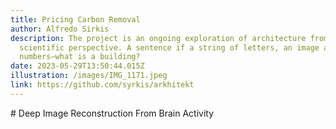 ```yaml
---
title: Pricing Carbon Removal
author: Alfredo Sirkis
description: The project is an ongoing exploration of architecture from a data
  scientific perspective. A sentence if a string of letters, an image a grid of
  numbers—what is a building?
date: 2023-05-29T13:50:44.015Z
illustration: /images/IMG_1171.jpeg
link: https://github.com/syrkis/arkhitekt
---
```

\# Deep Image Reconstruction From Brain Activity